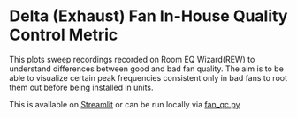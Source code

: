 # Delta (Exhaust) Fan In-House Quality Control Metric

This plots sweep recordings recorded on Room EQ Wizard(REW) to understand differences between good and bad fan quality. The aim is to be able to visualize certain peak frequencies consistent only in bad fans to root them out before being installed in units.

This is available on [Streamlit](https://deltafanqc.streamlit.app/) or can be run locally via [fan_qc.py](fan_qc.py)

